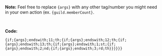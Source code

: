 **Note:** Feel free to replace `{args}` with any other tag/number you might need in your own action (ex. `{guild.memberCount}`.

<br>

**Code:**

`{if;{args};endswith;11;th;{if;{args};endswith;12;th;{if;{args};endswith;13;th;{if;{args};endswith;1;st;{if;{args};endswith;2;nd;{if;{args};endswith;3;rd;th}}}}}}`
